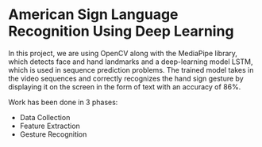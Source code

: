 # American Sign Language Recognition Using Deep Learning
In this project, we are using OpenCV along with the MediaPipe library, which detects face and hand landmarks and a deep-learning model LSTM, which is used in sequence prediction problems. The trained model takes in the video sequences and correctly recognizes the hand sign gesture by displaying it on the screen in the form of text with an accuracy of 86%. 

Work has been done in 3 phases:
- Data Collection
- Feature Extraction
- Gesture Recognition
